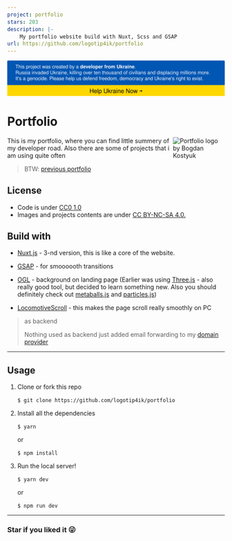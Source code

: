```yaml
---
project: portfolio
stars: 203
description: |-
    My portfolio website build with Nuxt, Scss and GSAP
url: https://github.com/logotip4ik/portfolio
---
```


[![SWUbanner](https://raw.githubusercontent.com/vshymanskyy/StandWithUkraine/main/banner-direct-single.svg)](https://stand-with-ukraine.pp.ua/)

# Portfolio

<img src="https://bogdankostyuk.xyz/logo.png" align="right"
     alt="Portfolio logo by Bogdan Kostyuk" width="120" height="120">

This is my portfolio, where you can find little summery of my developer road. Also there are some of
projects that i am using quite often

> BTW: [previous portfolio](https://next.portfolio-5iw.pages.dev/)

## License

- Code is under [CC0 1.0](./LICENSE)
- Images and projects contents are under [CC BY-NC-SA 4.0.](./CC-BY-NC-SA-4.0)

## Build with

- [Nuxt.js](https://v3.nuxtjs.org) - 3-nd version, this is like a core of the website.

- [GSAP](https://greensock.com/gsap/) - for smoooooth transitions

- [OGL](https://github.com/oframe/ogl) - background on landing page (Earlier was using [Three.js](https://threejs.org/) - also really good tool, but decided to learn something new. Also you should definitely check out [metaballs.js](https://www.npmjs.com/package/metaballs-js) and [particles.js](https://vincentgarreau.com/particles.js/))

- [LocomotiveScroll](https://github.com/locomotivemtl/locomotive-scroll) - this makes the page scroll really smoothly on PC

> as backend
>
> Nothing used as backend just added email forwarding to my [domain provider](https://porkbun.com/)

---

## Usage

1. Clone or fork this repo

   ```shell
   $ git clone https://github.com/logotip4ik/portfolio
   ```

2. Install all the dependencies

   ```shell
   $ yarn
   ```

   or

   ```
   $ npm install
   ```

3. Run the local server!
   ```shell
   $ yarn dev
   ```
   or
   ```shell
   $ npm run dev
   ```

---

### Star if you liked it 😜

